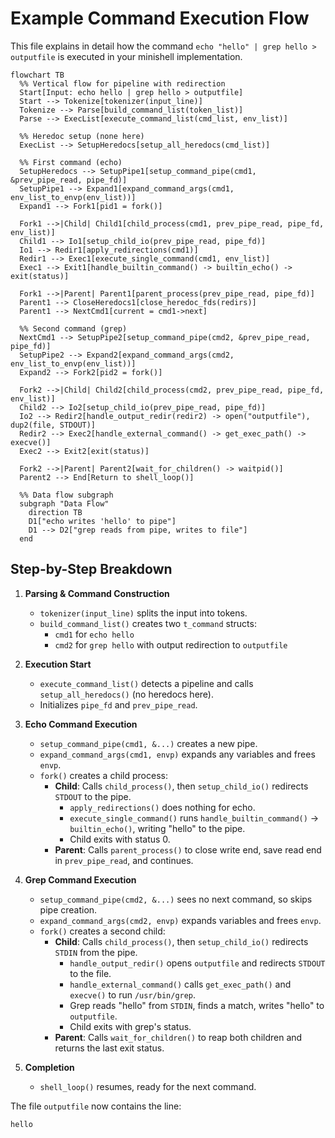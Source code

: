 # Example Command Execution Flow

This file explains in detail how the command `echo "hello" | grep hello > outputfile` is executed in your minishell implementation.

```mermaid
flowchart TB
  %% Vertical flow for pipeline with redirection
  Start[Input: echo hello | grep hello > outputfile]
  Start --> Tokenize[tokenizer(input_line)]
  Tokenize --> Parse[build_command_list(token_list)]
  Parse --> ExecList[execute_command_list(cmd_list, env_list)]
  
  %% Heredoc setup (none here)
  ExecList --> SetupHeredocs[setup_all_heredocs(cmd_list)]
  
  %% First command (echo)
  SetupHeredocs --> SetupPipe1[setup_command_pipe(cmd1, &prev_pipe_read, pipe_fd)]
  SetupPipe1 --> Expand1[expand_command_args(cmd1, env_list_to_envp(env_list))]
  Expand1 --> Fork1[pid1 = fork()]
  
  Fork1 -->|Child| Child1[child_process(cmd1, prev_pipe_read, pipe_fd, env_list)]
  Child1 --> Io1[setup_child_io(prev_pipe_read, pipe_fd)]
  Io1 --> Redir1[apply_redirections(cmd1)]
  Redir1 --> Exec1[execute_single_command(cmd1, env_list)]
  Exec1 --> Exit1[handle_builtin_command() -> builtin_echo() -> exit(status)]
  
  Fork1 -->|Parent| Parent1[parent_process(prev_pipe_read, pipe_fd)]
  Parent1 --> CloseHeredocs1[close_heredoc_fds(redirs)]
  Parent1 --> NextCmd1[current = cmd1->next]
  
  %% Second command (grep)
  NextCmd1 --> SetupPipe2[setup_command_pipe(cmd2, &prev_pipe_read, pipe_fd)]
  SetupPipe2 --> Expand2[expand_command_args(cmd2, env_list_to_envp(env_list))]
  Expand2 --> Fork2[pid2 = fork()]
  
  Fork2 -->|Child| Child2[child_process(cmd2, prev_pipe_read, pipe_fd, env_list)]
  Child2 --> Io2[setup_child_io(prev_pipe_read, pipe_fd)]
  Io2 --> Redir2[handle_output_redir(redir2) -> open("outputfile"), dup2(file, STDOUT)]
  Redir2 --> Exec2[handle_external_command() -> get_exec_path() -> execve()]
  Exec2 --> Exit2[exit(status)]
  
  Fork2 -->|Parent| Parent2[wait_for_children() -> waitpid()]
  Parent2 --> End[Return to shell_loop()]

  %% Data flow subgraph
  subgraph "Data Flow"
    direction TB
    D1["echo writes 'hello' to pipe"]
    D1 --> D2["grep reads from pipe, writes to file"]
  end
```

## Step-by-Step Breakdown

1. **Parsing & Command Construction**
   - `tokenizer(input_line)` splits the input into tokens.
   - `build_command_list()` creates two `t_command` structs:
     - `cmd1` for `echo hello`
     - `cmd2` for `grep hello` with output redirection to `outputfile`

2. **Execution Start**
   - `execute_command_list()` detects a pipeline and calls `setup_all_heredocs()` (no heredocs here).
   - Initializes `pipe_fd` and `prev_pipe_read`.

3. **Echo Command Execution**
   - `setup_command_pipe(cmd1, &...)` creates a new pipe.
   - `expand_command_args(cmd1, envp)` expands any variables and frees `envp`.
   - `fork()` creates a child process:
     - **Child**: Calls `child_process()`, then `setup_child_io()` redirects `STDOUT` to the pipe.
       - `apply_redirections()` does nothing for echo.
       - `execute_single_command()` runs `handle_builtin_command()` → `builtin_echo()`, writing "hello" to the pipe.
       - Child exits with status 0.
     - **Parent**: Calls `parent_process()` to close write end, save read end in `prev_pipe_read`, and continues.

4. **Grep Command Execution**
   - `setup_command_pipe(cmd2, &...)` sees no next command, so skips pipe creation.
   - `expand_command_args(cmd2, envp)` expands variables and frees `envp`.
   - `fork()` creates a second child:
     - **Child**: Calls `child_process()`, then `setup_child_io()` redirects `STDIN` from the pipe.
       - `handle_output_redir()` opens `outputfile` and redirects `STDOUT` to the file.
       - `handle_external_command()` calls `get_exec_path()` and `execve()` to run `/usr/bin/grep`.
       - Grep reads "hello" from `STDIN`, finds a match, writes "hello" to `outputfile`.
       - Child exits with grep's status.
     - **Parent**: Calls `wait_for_children()` to reap both children and returns the last exit status.

5. **Completion**
   - `shell_loop()` resumes, ready for the next command.

The file `outputfile` now contains the line:
```
hello
```